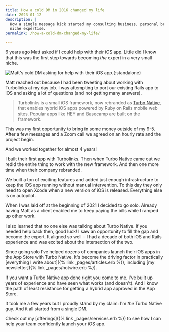 ```yaml
---
title: How a cold DM in 2016 changed my life
date: 2023-01-12
description: |
  How a single message kick started my consulting business, personal brand, and
  niche expertise.
permalink: /how-a-cold-dm-changed-my-life/

---
```


6 years ago Matt asked if I could help with their iOS app. Little did I know that this was the first step towards becoming _the_ expert in a very small niche.

![Matt's cold DM asking for help with their iOS app.](/images/dm.png){:standalone}

Matt reached out because I had been tweeting about working with Turbolinks at my day job. I was attempting to port our existing Rails app to iOS and asking a lot of questions (and not getting many answers).

> Turbolinks is a small iOS framework, now rebranded as [Turbo Native](https://github.com/hotwired/turbo-ios), that enables hybrid iOS apps powered by Ruby on Rails mobile web sites. Popular apps like HEY and Basecamp are built on the framework.

This was my first opportunity to bring in some money outside of my 9-5. After a few messages and a Zoom call we agreed on an hourly rate and the project begin.

And we worked together for almost 4 years!

I built their first app with Turbolinks. Then when Turbo Native came out we redid the entire thing to work with the new framework. And then one more time when their company rebranded.

We built a ton of exciting features and added just enough infrastructure to keep the iOS app running without manual intervention. To this day they only need to open Xcode when a new version of iOS is released. Everything else is on autopilot.

When I was laid off at the beginning of 2021 I decided to go solo. Already having Matt as a client enabled me to keep paying the bills while I ramped up other work.

I also learned that no one else was talking about Turbo Native. If you needed help back then, good luck! I saw an opportunity to fill the gap and become the expert. It aligned so well – I had a decade of both iOS and Rails experience and was excited about the intersection of the two.

Since going solo I’ve helped dozens of companies launch their iOS apps in the App Store with Turbo Native. It's become the driving factor in practically [everything I write about]({% link _pages/articles.erb %}), including [my newsletter]({% link _pages/hotwire.erb %}).

If you want a Turbo Native app done right you come to me. I've built up years of experience and have seen what works (and doesn't). And I know the path of least resistance for getting a hybrid app approved in the App Store.

It took me a few years but I proudly stand by my claim: I'm _the_ Turbo Native guy. And it all started from a single DM.

Check out my [offerings]({% link _pages/services.erb %}) to see how I can help your team confidently launch your iOS app.
